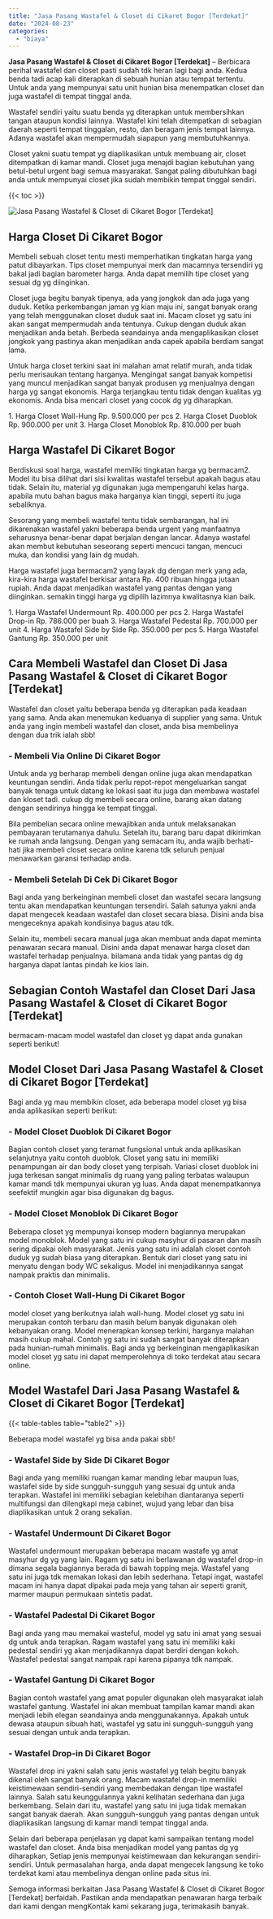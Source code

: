```yaml
---
title: "Jasa Pasang Wastafel & Closet di Cikaret Bogor [Terdekat]"
date: "2024-08-23"
categories: 
  - "biaya"
---
```


**Jasa Pasang Wastafel & Closet di Cikaret Bogor \[Terdekat\]** – Berbicara perihal wastafel dan closet pasti sudah tdk heran lagi bagi anda. Kedua benda tadi acap kali diterapkan di sebuah hunian atau tempat tertentu. Untuk anda yang mempunyai satu unit hunian bisa menempatkan closet dan juga wastafel di tempat tinggal anda.

Wastafel sendiri yaitu suatu benda yg diterapkan untuk membersihkan tangan ataupun kondisi lainnya. Wastafel kini telah ditempatkan di sebagian daerah seperti tempat tinggalan, resto, dan beragam jenis tempat lainnya. Adanya wastafel akan mempermudah siapapun yang membutuhkannya.

Closet yakni suatu tempat yg diaplikasikan untuk membuang air, closet ditempatkan di kamar mandi. Closet juga menajdi bagian kebutuhan yang betul-betul urgent bagi semua masyarakat. Sangat paling dibutuhkan bagi anda untuk mempunyai closet jika sudah membikin tempat tinggal sendiri.

{{< toc >}}

![Jasa Pasang Wastafel & Closet di Cikaret Bogor [Terdekat]](/images/wastafel-closet-murah60.png)

## Harga Closet Di Cikaret Bogor

Membeli sebuah closet tentu mesti memperhatikan tingkatan harga yang patut dibayarkan. Tips closet mempunyai merk dan macamnya tersendiri yg bakal jadi bagian barometer harga. Anda dapat memilih tipe closet yang sesuai dg yg diinginkan.

Closet juga begitu banyak tipenya, ada yang jongkok dan ada juga yang duduk. Ketika perkembangan jaman yg kian maju ini, sangat banyak orang yang telah menggunakan closet duduk saat ini. Macam closet yg satu ini akan sangat mempermudah anda tentunya. Cukup dengan duduk akan menjadikan anda betah. Berbeda seandainya anda mengaplikasikan closet jongkok yang pastinya akan menjadikan anda capek apabila berdiam sangat lama.

Untuk harga closet terkini saat ini malahan amat relatif murah, anda tidak perlu merisaukan tentang harganya. Mengingat sangat banyak kompetisi yang muncul menjadikan sangat banyak produsen yg menjualnya dengan harga yg sangat ekonomis. Harga terjangkau tentu tidak dengan kualitas yg ekonomis. Anda bisa mencari closet yang cocok dg yg diharapkan.

1\. Harga Closet Wall-Hung Rp. 9.500.000 per pcs 2. Harga Closet Duoblok Rp. 900.000 per unit 3. Harga Closet Monoblok Rp. 810.000 per buah

## Harga Wastafel Di Cikaret Bogor

Berdiskusi soal harga, wastafel memiliki tingkatan harga yg bermacam2. Model itu bisa dilihat dari sisi kwalitas wastafel tersebut apakah bagus atau tidak. Selain itu, material yg digunakan juga mempengaruhi kelas harga. apabila mutu bahan bagus maka harganya kian tinggi, seperti itu juga sebaliknya.

Sesorang yang membeli wastafel tentu tidak sembarangan, hal ini dikarenakan wastafel yakni beberapa benda urgent yang manfaatnya seharusnya benar-benar dapat berjalan dengan lancar. Adanya wastafel akan membut kebutuhan seseorang seperti mencuci tangan, mencuci muka, dan kondisi yang lain dg mudah.

Harga wastafel juga bermacam2 yang layak dg dengan merk yang ada, kira-kira harga wastafel berkisar antara Rp. 400 ribuan hingga jutaan rupiah. Anda dapat menjadikan wastafel yang pantas dengan yang diinginkan. semakin tinggi harga yg dipilih lazimnya kwalitasnya kian baik.

1\. Harga Wastafel Undermount Rp. 400.000 per pcs 2. Harga Wastafel Drop-in Rp. 786.000 per buah 3. Harga Wastafel Pedestal Rp. 700.000 per unit 4. Harga Wastafel Side by Side Rp. 350.000 per pcs 5. Harga Wastafel Gantung Rp. 350.000 per unit

## Cara Membeli Wastafel dan Closet Di Jasa Pasang Wastafel & Closet di Cikaret Bogor \[Terdekat\]

Wastafel dan closet yaitu beberapa benda yg diterapkan pada keadaan yang sama. Anda akan menemukan keduanya di supplier yang sama. Untuk anda yang ingin membeli wastafel dan closet, anda bisa membelinya dengan dua trik ialah sbb!

### \- Membeli Via Online Di Cikaret Bogor

Untuk anda yg berharap membeli dengan online juga akan mendapatkan keuntungan sendiri. Anda tidak perlu repot-repot mengeluarkan sangat banyak tenaga untuk datang ke lokasi saat itu juga dan membawa wastafel dan kloset tadi. cukup dg membeli secara online, barang akan datang dengan sendirinya hingga ke tempat tinggal.

Bila pembelian secara online mewajibkan anda untuk melaksanakan pembayaran terutamanya dahulu. Setelah itu, barang baru dapat dikirimkan ke rumah anda langsung. Dengan yang semacam itu, anda wajib berhati-hati jika membeli closet secara online karena tdk seluruh penjual menawarkan garansi terhadap anda.

### \- Membeli Setelah Di Cek Di Cikaret Bogor

Bagi anda yang berkeinginan membeli closet dan wastafel secara langsung tentu akan mendapatkan keuntungan tersendiri. Salah satunya yakni anda dapat mengecek keadaan wastafel dan closet secara biasa. Disini anda bisa mengeceknya apakah kondisinya bagus atau tdk.

Selain itu, membeli secara manual juga akan membuat anda dapat meminta penawaran secara manual. Disini anda dapat menawar harga closet dan wastafel terhadap penjualnya. bilamana anda tidak yang pantas dg dg harganya dapat lantas pindah ke kios lain.

## Sebagian Contoh Wastafel dan Closet Dari Jasa Pasang Wastafel & Closet di Cikaret Bogor \[Terdekat\]

bermacam-macam model wastafel dan closet yg dapat anda gunakan seperti berikut!

## Model Closet Dari Jasa Pasang Wastafel & Closet di Cikaret Bogor \[Terdekat\]

Bagi anda yg mau membikin closet, ada beberapa model closet yg bisa anda aplikasikan seperti berikut:

### \- Model Closet Duoblok Di Cikaret Bogor

Bagian contoh closet yang teramat fungsional untuk anda aplikasikan selanjutnya yaitu contoh duoblok. Closet yang satu ini memiliki penampungan air dan body closet yang terpisah. Variasi closet duoblok ini juga terkesan sangat minimalis dg ruang yang paling terbatas walaupun kamar mandi tdk mempunyai ukuran yg luas. Anda dapat menempatkannya seefektif mungkin agar bisa digunakan dg bagus.

### \- Model Closet Monoblok Di Cikaret Bogor

Beberapa closet yg mempunyai konsep modern bagiannya merupakan model monoblok. Model yang satu ini cukup masyhur di pasaran dan masih sering dipakai oleh masyarakat. Jenis yang satu ini adalah closet contoh duduk yg sudah biasa yang diterapkan. Bentuk dari closet yang satu ini menyatu dengan body WC sekaligus. Model ini menjadikannya sangat nampak praktis dan minimalis.

### \- Contoh Closet Wall-Hung Di Cikaret Bogor

model closet yang berikutnya ialah wall-hung. Model closet yg satu ini merupakan contoh terbaru dan masih belum banyak digunakan oleh kebanyakan orang. Model menerapkan konsep terkini, harganya malahan masih cukup mahal. Contoh yg satu ini sudah sangat banyak diterapkan pada hunian-rumah minimalis. Bagi anda yg berkeinginan mengaplikasikan model closet yg satu ini dapat memperolehnya di toko terdekat atau secara online.

## Model Wastafel Dari Jasa Pasang Wastafel & Closet di Cikaret Bogor \[Terdekat\]

{{< table-tables table="table2" >}}

Beberapa model wastafel yg bisa anda pakai sbb!

### \- Wastafel Side by Side Di Cikaret Bogor

Bagi anda yang memiliki ruangan kamar manding lebar maupun luas, wastafel side by side sungguh-sungguh yang sesuai dg untuk anda terapkan. Wastafel ini memiliki sebagian kelebihan diantaranya seperti multifungsi dan dilengkapi meja cabinet, wujud yang lebar dan bisa diaplikasikan untuk 2 orang sekalian.

### \- Wastafel Undermount Di Cikaret Bogor

Wastafel undermount merupakan beberapa macam wastafe yg amat masyhur dg yg yang lain. Ragam yg satu ini berlawanan dg wastafel drop-in dimana segala bagiannya berada di bawah topping meja. Wastafel yang satu ini juga tdk memakan lokasi dan lebih sederhana. Tetapi ingat, wastafel macam ini hanya dapat dipakai pada meja yang tahan air seperti granit, marmer maupun permukaan sintetis padat.

### \- Wastafel Padestal Di Cikaret Bogor

Bagi anda yang mau memakai wasteful, model yg satu ini amat yang sesuai dg untuk anda terapkan. Ragam wastafel yang satu ini memiliki kaki pedestal sendiri yg akan menjadikannya dapat berdiri dengan kokoh. Wastafel pedestal sangat nampak rapi karena pipanya tdk nampak.

### \- Wastafel Gantung Di Cikaret Bogor

Bagian contoh wastafel yang amat populer digunakan oleh masyarakat ialah wastafel gantung. Wastafel ini akan membuat tampilan kamar mandi akan menjadi lebih elegan seandainya anda menggunakannya. Apakah untuk dewasa ataupun sibuah hati, wastafel yg satu ini sungguh-sungguh yang sesuai dengan untuk anda terapkan.

### \- Wastafel Drop-in Di Cikaret Bogor

Wastafel drop ini yakni salah satu jenis wastafel yg telah begitu banyak dikenal oleh sangat banyak orang. Macam wastafel drop-in memiliki keistimewaan sendiri-sendiri yang membedakan dengan tipe wastafel lainnya. Salah satu keunggulannya yakni kelihatan sederhana dan juga berkembang. Selain dari itu, wastafel yang satu ini juga tidak memakan sangat banyak daerah. Akan sungguh-sungguh yang pantas dengan untuk diaplikasikan langsung di kamar mandi tempat tinggal anda.

Selain dari beberapa penjelasan yg dapat kami sampaikan tentang model wastafel dan closet. Anda bisa menjadikan model yang pantas dg yg diharapkan, Setiap jenis mempunyai keistimewaan dan kekurangan sendiri-sendiri. Untuk permasalahan harga, anda dapat mengecek langsung ke toko terdekat kami atau membelinya dengan online pada situs ini.

Semoga informasi berkaitan Jasa Pasang Wastafel & Closet di Cikaret Bogor \[Terdekat\] berfaidah. Pastikan anda mendapatkan penawaran harga terbaik dari kami dengan mengKontak kami sekarang juga, terimakasih banyak.
